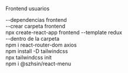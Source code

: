 Frontend usuarios<br/>

--dependencias frontend<br/>
--crear carpeta frontend <br/>
npx create-react-app frontend --template redux<br/>
--dentro de la carpeta <br/>
npm i react-router-dom axios <br/>
npm install -D tailwindcss<br/>
npx tailwindcss init<br/>
npm i @szhsin/react-menu<br/>
